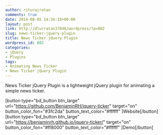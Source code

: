 ```yaml
---
author: riturajratan
comments: true
date: 2014-08-05 14:34:19+00:00
layout: post
link: http://dlurratan37846/wordpress/?p=882
slug: news-ticker-jquery-plugin
title: News Ticker jQuery Plugin
wordpress_id: 882
categories:
- jQuery
- Plugins
tags:
- Animating News Ticker
- News Ticker jQuery Plugin
---
```


News Ticker jQuery Plugin is a lightweight jQuery plugin for animating a simple news ticker.

[button type="bd_button btn_large" url="https://github.com/BenjaminRH/jquery-ticker" target="on" button_color_fon="#3fc2da" button_text_color="#ffffff" ]Website[/button]  [button type="bd_button btn_large" url="https://benjaminrh.github.io/jquery-ticker/" target="on" button_color_fon="#ff8000" button_text_color="#ffffff" ]Demo[/button]

